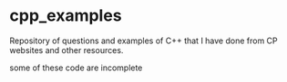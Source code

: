 # cpp_examples
Repository of questions and examples of C++ that I have done from CP websites and other resources.

some of these code are incomplete
